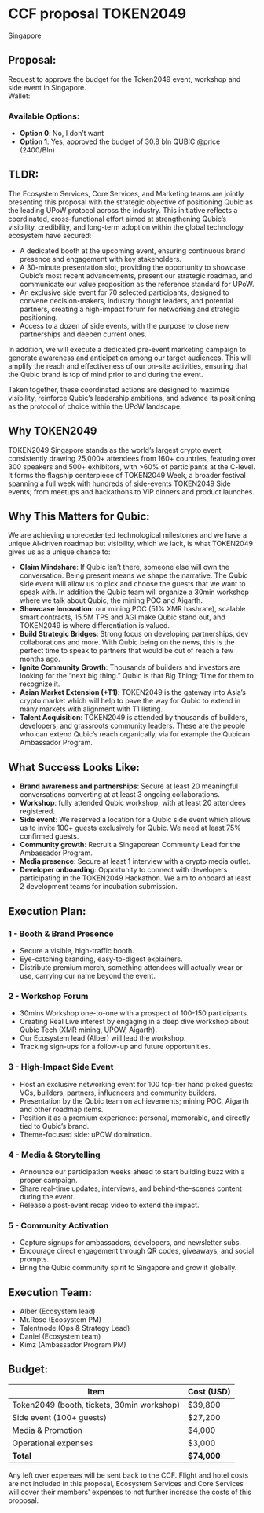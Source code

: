 # CCF proposal TOKEN2049  
Singapore  

## Proposal:  
Request to approve the budget for the Token2049 event, workshop and side event in Singapore.  
Wallet:  

### Available Options:  
- **Option 0**: No, I don’t want  
- **Option 1**: Yes, approved the budget of 30.8 bln QUBIC  @price (2400/Bln)  


## TLDR:  

The Ecosystem Services, Core Services, and Marketing teams are jointly presenting this proposal with the strategic objective of positioning Qubic as the leading UPoW protocol across the industry. This initiative reflects a coordinated, cross-functional effort aimed at strengthening Qubic’s visibility, credibility, and long-term adoption within the global technology ecosystem have secured:  

- A dedicated booth at the upcoming event, ensuring continuous brand presence and engagement with key stakeholders.  
- A 30-minute presentation slot, providing the opportunity to showcase Qubic’s most recent advancements, present our strategic roadmap, and communicate our value proposition as the reference standard for UPoW.  
- An exclusive side event for 70 selected participants, designed to convene decision-makers, industry thought leaders, and potential partners, creating a high-impact forum for networking and strategic positioning.  
- Access to a dozen of side events, with the purpose to close new partnerships and deepen current ones.  

In addition, we will execute a dedicated pre-event marketing campaign to generate awareness and anticipation among our target audiences. This will amplify the reach and effectiveness of our on-site activities, ensuring that the Qubic brand is top of mind prior to and during the event.  

Taken together, these coordinated actions are designed to maximize visibility, reinforce Qubic’s leadership ambitions, and advance its positioning as the protocol of choice within the UPoW landscape.  


## Why TOKEN2049  

TOKEN2049 Singapore stands as the world’s largest crypto event, consistently drawing 25,000+ attendees from 160+ countries, featuring over 300 speakers and 500+ exhibitors, with >60% of participants at the C-level.  
It forms the flagship centerpiece of TOKEN2049 Week, a broader festival spanning a full week with hundreds of side-events TOKEN2049 Side events; from meetups and hackathons to VIP dinners and product launches.  

## Why This Matters for Qubic:  
We are achieving unprecedented technological milestones and we have a unique AI-driven roadmap but visibility, which we lack, is what TOKEN2049 gives us as a unique chance to:  

- **Claim Mindshare**: If Qubic isn’t there, someone else will own the conversation. Being present means we shape the narrative. The Qubic side event will allow us to pick and choose the guests that we want to speak with. In addition the Qubic team will organize a 30min workshop where we talk about Qubic, the mining POC and Aigarth.  
- **Showcase Innovation**: our mining POC (51% XMR hashrate), scalable smart contracts, 15.5M TPS and AGI make Qubic stand out, and TOKEN2049 is where differentiation is valued.  
- **Build Strategic Bridges**: Strong focus on developing partnerships, dev collaborations and more. With Qubic being on the news, this is the perfect time to speak to partners that would be out of reach a few months ago.  
- **Ignite Community Growth**: Thousands of builders and investors are looking for the “next big thing.” Qubic is that Big Thing; Time for them to recognize it.  
- **Asian Market Extension (+T1)**: TOKEN2049 is the gateway into Asia’s crypto market which will help to pave the way for Qubic to extend in many markets with alignment with T1 listing.  
- **Talent Acquisition**: TOKEN2049 is attended by thousands of builders, developers, and grassroots community leaders. These are the people who can extend Qubic’s reach organically, via for example the Qubican Ambassador Program.  


## What Success Looks Like:  

- **Brand awareness and partnerships**: Secure at least 20 meaningful conversations converting at at least 3 ongoing collaborations.  
- **Workshop**: fully attended Qubic workshop, with at least 20 attendees registered.  
- **Side event**: We reserved a location for a Qubic side event which allows us to invite 100+ guests exclusively for Qubic. We need at least 75% confirmed guests.  
- **Community growth**: Recruit a Singaporean Community Lead for the Ambassador Program.  
- **Media presence**: Secure at least 1 interview with a crypto media outlet.  
- **Developer onboarding**: Opportunity to connect with developers participating in the TOKEN2049 Hackathon. We aim to onboard at least 2 development teams for incubation submission.  


## Execution Plan:  

### 1 - Booth & Brand Presence  
- Secure a visible, high-traffic booth.  
- Eye-catching branding, easy-to-digest explainers.  
- Distribute premium merch, something attendees will actually wear or use, carrying our name beyond the event.  

### 2 - Workshop Forum  
- 30mins Workshop one-to-one with a prospect of 100-150 participants.  
- Creating Real Live interest by engaging in a deep dive workshop about Qubic Tech (XMR mining, UPOW, Aigarth).  
- Our Ecosystem lead (Alber) will lead the workshop.  
- Tracking sign-ups for a follow-up and future opportunities.  

### 3 - High-Impact Side Event  
- Host an exclusive networking event for 100 top-tier hand picked guests: VCs, builders, partners, influencers and community builders.  
- Presentation by the Qubic team on achievements; mining POC, Aigarth and other roadmap items.  
- Position it as a premium experience: personal, memorable, and directly tied to Qubic’s brand.  
- Theme-focused side: uPOW domination.  

### 4 - Media & Storytelling  
- Announce our participation weeks ahead to start building buzz with a proper campaign.  
- Share real-time updates, interviews, and behind-the-scenes content during the event.  
- Release a post-event recap video to extend the impact.  

### 5 - Community Activation  
- Capture signups for ambassadors, developers, and newsletter subs.  
- Encourage direct engagement through QR codes, giveaways, and social prompts.  
- Bring the Qubic community spirit to Singapore and grow it globally.  


## Execution Team:  

- Alber (Ecosystem lead)  
- Mr.Rose (Ecosystem PM)  
- Talentnode (Ops & Strategy Lead)  
- Daniel (Ecosystem team)  
- Kimz (Ambassador Program PM)  


## Budget:  

| Item | Cost (USD) |  
|------|------------|  
| Token2049 (booth, tickets, 30min workshop) | $39,800 |  
| Side event (100+ guests) | $27,200 |  
| Media & Promotion | $4,000 |  
| Operational expenses | $3,000 |  
| **Total** | **$74,000** |  

Any left over expenses will be sent back to the CCF. Flight and hotel costs are not included in this proposal, Ecosystem Services and Core Services will cover their members' expenses to not further increase the costs of this proposal.  
